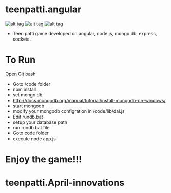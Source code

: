 teenpatti.angular
=================
![alt tag](https://github.com/navneetnagpal/teenpatti.angular/blob/master/3_patti.png)
![alt tag](https://github.com/navneetnagpal/teenpatti.angular/blob/master/3_patti-1.png)
![alt tag](https://github.com/navneetnagpal/teenpatti.angular/blob/master/3_patti-2-play.png)
- Teen patti game developed on angular, node.js, mongo db, express, sockets. 

To Run
================
Open Git bash
- Goto /code folder
- npm install
- set mongo db
- http://docs.mongodb.org/manual/tutorial/install-mongodb-on-windows/
- start mongodb
- modify your mongodb configration in /code/lib/dal.js
- Edit rundb.bat
- setup your database path
- run rundb.bat file
- Goto code folder
- execute node app.js

Enjoy the game!!!
========
# teenpatti.April-innovations
